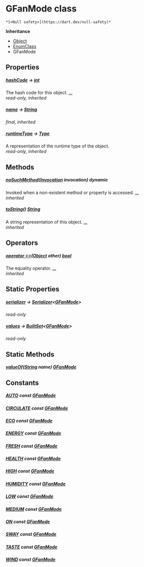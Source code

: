 


# GFanMode class






    *[<Null safety>](https://dart.dev/null-safety)*





**Inheritance**

- [Object](https://api.flutter.dev/flutter/dart-core/Object-class.html)
- [EnumClass](https://pub.dev/documentation/built_value/8.1.3/built_value/EnumClass-class.html)
- GFanMode







## Properties

##### [hashCode](https://api.flutter.dev/flutter/dart-core/Object/hashCode.html) &#8594; [int](https://api.flutter.dev/flutter/dart-core/int-class.html)



The hash code for this object. [...](https://api.flutter.dev/flutter/dart-core/Object/hashCode.html)  
_read-only, inherited_



##### [name](https://pub.dev/documentation/built_value/8.1.3/built_value/EnumClass/name.html) &#8594; [String](https://api.flutter.dev/flutter/dart-core/String-class.html)



   
_final, inherited_



##### [runtimeType](https://api.flutter.dev/flutter/dart-core/Object/runtimeType.html) &#8594; [Type](https://api.flutter.dev/flutter/dart-core/Type-class.html)



A representation of the runtime type of the object.   
_read-only, inherited_




## Methods

##### [noSuchMethod](https://api.flutter.dev/flutter/dart-core/Object/noSuchMethod.html)([Invocation](https://api.flutter.dev/flutter/dart-core/Invocation-class.html) invocation) dynamic



Invoked when a non-existent method or property is accessed. [...](https://api.flutter.dev/flutter/dart-core/Object/noSuchMethod.html)  
_inherited_



##### [toString](https://pub.dev/documentation/built_value/8.1.3/built_value/EnumClass/toString.html)() [String](https://api.flutter.dev/flutter/dart-core/String-class.html)



A string representation of this object. [...](https://pub.dev/documentation/built_value/8.1.3/built_value/EnumClass/toString.html)  
_inherited_




## Operators

##### [operator ==](https://api.flutter.dev/flutter/dart-core/Object/operator_equals.html)([Object](https://api.flutter.dev/flutter/dart-core/Object-class.html) other) [bool](https://api.flutter.dev/flutter/dart-core/bool-class.html)



The equality operator. [...](https://api.flutter.dev/flutter/dart-core/Object/operator_equals.html)  
_inherited_




## Static Properties

##### [serializer](../third_party_yonomi_graphql_schema_schema.docs.schema.gql/GFanMode/serializer.md) &#8594; [Serializer](https://pub.dev/documentation/built_value/8.1.3/serializer/Serializer-class.html)&lt;[GFanMode](../third_party_yonomi_graphql_schema_schema.docs.schema.gql/GFanMode-class.md)>



   
_read-only_



##### [values](../third_party_yonomi_graphql_schema_schema.docs.schema.gql/GFanMode/values.md) &#8594; [BuiltSet](https://pub.dev/documentation/built_collection/5.1.1/built_collection/BuiltSet-class.html)&lt;[GFanMode](../third_party_yonomi_graphql_schema_schema.docs.schema.gql/GFanMode-class.md)>



   
_read-only_




## Static Methods

##### [valueOf](../third_party_yonomi_graphql_schema_schema.docs.schema.gql/GFanMode/valueOf.md)([String](https://api.flutter.dev/flutter/dart-core/String-class.html) name) [GFanMode](../third_party_yonomi_graphql_schema_schema.docs.schema.gql/GFanMode-class.md)



   





## Constants

##### [AUTO](../third_party_yonomi_graphql_schema_schema.docs.schema.gql/GFanMode/AUTO-constant.md) const [GFanMode](../third_party_yonomi_graphql_schema_schema.docs.schema.gql/GFanMode-class.md)



   




##### [CIRCULATE](../third_party_yonomi_graphql_schema_schema.docs.schema.gql/GFanMode/CIRCULATE-constant.md) const [GFanMode](../third_party_yonomi_graphql_schema_schema.docs.schema.gql/GFanMode-class.md)



   




##### [ECO](../third_party_yonomi_graphql_schema_schema.docs.schema.gql/GFanMode/ECO-constant.md) const [GFanMode](../third_party_yonomi_graphql_schema_schema.docs.schema.gql/GFanMode-class.md)



   




##### [ENERGY](../third_party_yonomi_graphql_schema_schema.docs.schema.gql/GFanMode/ENERGY-constant.md) const [GFanMode](../third_party_yonomi_graphql_schema_schema.docs.schema.gql/GFanMode-class.md)



   




##### [FRESH](../third_party_yonomi_graphql_schema_schema.docs.schema.gql/GFanMode/FRESH-constant.md) const [GFanMode](../third_party_yonomi_graphql_schema_schema.docs.schema.gql/GFanMode-class.md)



   




##### [HEALTH](../third_party_yonomi_graphql_schema_schema.docs.schema.gql/GFanMode/HEALTH-constant.md) const [GFanMode](../third_party_yonomi_graphql_schema_schema.docs.schema.gql/GFanMode-class.md)



   




##### [HIGH](../third_party_yonomi_graphql_schema_schema.docs.schema.gql/GFanMode/HIGH-constant.md) const [GFanMode](../third_party_yonomi_graphql_schema_schema.docs.schema.gql/GFanMode-class.md)



   




##### [HUMIDITY](../third_party_yonomi_graphql_schema_schema.docs.schema.gql/GFanMode/HUMIDITY-constant.md) const [GFanMode](../third_party_yonomi_graphql_schema_schema.docs.schema.gql/GFanMode-class.md)



   




##### [LOW](../third_party_yonomi_graphql_schema_schema.docs.schema.gql/GFanMode/LOW-constant.md) const [GFanMode](../third_party_yonomi_graphql_schema_schema.docs.schema.gql/GFanMode-class.md)



   




##### [MEDIUM](../third_party_yonomi_graphql_schema_schema.docs.schema.gql/GFanMode/MEDIUM-constant.md) const [GFanMode](../third_party_yonomi_graphql_schema_schema.docs.schema.gql/GFanMode-class.md)



   




##### [ON](../third_party_yonomi_graphql_schema_schema.docs.schema.gql/GFanMode/ON-constant.md) const [GFanMode](../third_party_yonomi_graphql_schema_schema.docs.schema.gql/GFanMode-class.md)



   




##### [SWAY](../third_party_yonomi_graphql_schema_schema.docs.schema.gql/GFanMode/SWAY-constant.md) const [GFanMode](../third_party_yonomi_graphql_schema_schema.docs.schema.gql/GFanMode-class.md)



   




##### [TASTE](../third_party_yonomi_graphql_schema_schema.docs.schema.gql/GFanMode/TASTE-constant.md) const [GFanMode](../third_party_yonomi_graphql_schema_schema.docs.schema.gql/GFanMode-class.md)



   




##### [WIND](../third_party_yonomi_graphql_schema_schema.docs.schema.gql/GFanMode/WIND-constant.md) const [GFanMode](../third_party_yonomi_graphql_schema_schema.docs.schema.gql/GFanMode-class.md)



   










